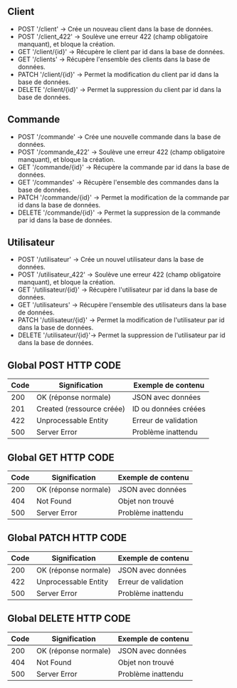 ## Client
- POST '/client'            -> Crée un nouveau client dans la base de données.
- POST '/client_422'        -> Soulève une erreur 422 (champ obligatoire manquant), et bloque la création.
- GET '/client/{id}'        -> Récupère le client par id dans la base de données.
- GET '/clients'            -> Récupère l'ensemble des clients dans la base de données.
- PATCH '/client/{id}'      -> Permet la modification du client par id dans la base de données.
- DELETE '/client/{id}'     -> Permet la suppression du client par id dans la base de données.

## Commande
- POST '/commande'          -> Crée une nouvelle commande dans la base de données.
- POST '/commande_422'      -> Soulève une erreur 422 (champ obligatoire manquant), et bloque la création.
- GET '/commande/{id}'      -> Récupère la commande par id dans la base de données.
- GET '/commandes'          -> Récupère l'ensemble des commandes dans la base de données.
- PATCH '/commande/{id}'    -> Permet la modification de la commande par id dans la base de données.
- DELETE '/commande/{id}'   -> Permet la suppression de la commande par id dans la base de données.

## Utilisateur
- POST '/utilisateur'       -> Crée un nouvel utilisateur dans la base de données.
- POST '/utilisateur_422'   -> Soulève une erreur 422 (champ obligatoire manquant), et bloque la création.
- GET '/utilisateur/{id}'   -> Récupère l'utilisateur par id dans la base de données.
- GET '/utilisateurs'       -> Récupère l'ensemble des utilisateurs dans la base de données.
- PATCH '/utilisateur/{id}' -> Permet la modification de l'utilisateur par id dans la base de données.
- DELETE '/utilisateur/{id}'-> Permet la suppression de l'utilisateur par id dans la base de données.


## Global POST HTTP CODE
| Code | Signification             | Exemple de contenu   |
| ---- | ------------------------- | -------------------- |
| 200  | OK (réponse normale)      | JSON avec données    |
| 201  | Created (ressource créée) | ID ou données créées |
| 422  | Unprocessable Entity      | Erreur de validation |
| 500  | Server Error              | Problème inattendu   |


## Global GET HTTP CODE
| Code | Signification             | Exemple de contenu   |
| ---- | ------------------------- | -------------------- |
| 200  | OK (réponse normale)      | JSON avec données    |
| 404  | Not Found                 | Objet non trouvé     |
| 500  | Server Error              | Problème inattendu   |


## Global PATCH HTTP CODE
| Code | Signification             | Exemple de contenu   |
| ---- | ------------------------- | -------------------- |
| 200  | OK (réponse normale)      | JSON avec données    |
| 422  | Unprocessable Entity      | Erreur de validation |
| 500  | Server Error              | Problème inattendu   |


## Global DELETE HTTP CODE
| Code | Signification             | Exemple de contenu   |
| ---- | ------------------------- | -------------------- |
| 200  | OK (réponse normale)      | JSON avec données    |
| 404  | Not Found                 | Objet non trouvé     |
| 500  | Server Error              | Problème inattendu   |
